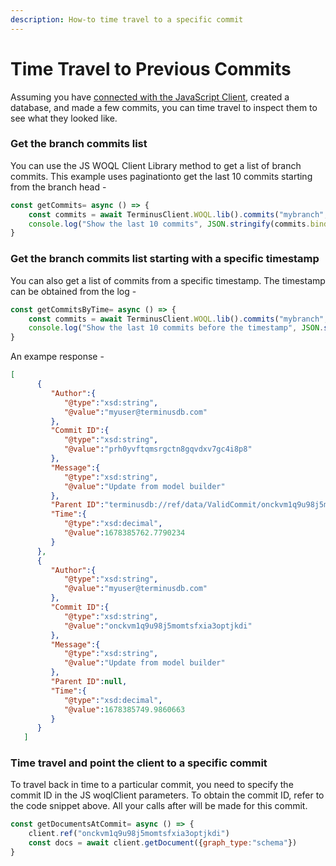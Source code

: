 ```yaml
---
description: How-to time travel to a specific commit
---
```


# Time Travel to Previous Commits

Assuming you have [connected with the JavaScript Client](connect-with-the-javascript-client.md), created a database, and made a few commits, you can time travel to inspect them to see what they looked like.

### Get the branch commits list

You can use the JS WOQL Client Library method to get a list of branch commits. This example uses paginationto get the last 10 commits starting from the branch head -

```javascript
const getCommits= async () => {
    const commits = await TerminusClient.WOQL.lib().commits("mybranch", 10 ,0);
    console.log("Show the last 10 commits", JSON.stringify(commits.bindings,null,4))
}
```

### Get the branch commits list starting with a specific timestamp

You can also get a list of commits from a specific timestamp. The timestamp can be obtained from the log -

```javascript
const getCommitsByTime= async () => {
    const commits = await TerminusClient.WOQL.lib().commits("mybranch", 10 ,0, 1678385999.7790234);
    console.log("Show the last 10 commits before the timestamp", JSON.stringify(commits.bindings,null,4))
}
```

An exampe response -&#x20;

```json
[
      {
         "Author":{
            "@type":"xsd:string",
            "@value":"myuser@terminusdb.com"
         },
         "Commit ID":{
            "@type":"xsd:string",
            "@value":"prh0yvftqmsrgctn8gqvdxv7gc4i8p8"
         },
         "Message":{
            "@type":"xsd:string",
            "@value":"Update from model builder"
         },
         "Parent ID":"terminusdb://ref/data/ValidCommit/onckvm1q9u98j5momtsfxia3optjkdi",
         "Time":{
            "@type":"xsd:decimal",
            "@value":1678385762.7790234
         }
      },
      {
         "Author":{
            "@type":"xsd:string",
            "@value":"myuser@terminusdb.com"
         },
         "Commit ID":{
            "@type":"xsd:string",
            "@value":"onckvm1q9u98j5momtsfxia3optjkdi"
         },
         "Message":{
            "@type":"xsd:string",
            "@value":"Update from model builder"
         },
         "Parent ID":null,
         "Time":{
            "@type":"xsd:decimal",
            "@value":1678385749.9860663
         }
      }
   ]
```

### Time travel and point the client to a specific commit

To travel back in time to a particular commit, you need to specify the commit ID in the JS woqlClient parameters. To obtain the commit ID, refer to the code snippet above. All your calls after will be made for this commit.

```javascript
const getDocumentsAtCommit= async () => {
    client.ref("onckvm1q9u98j5momtsfxia3optjkdi")
    const docs = await client.getDocument({graph_type:"schema"})
}
```
